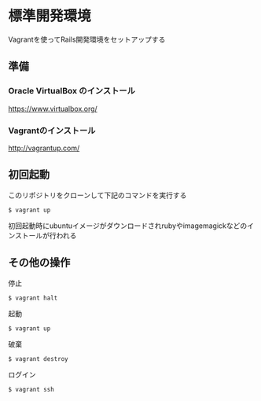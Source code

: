
# 標準開発環境

Vagrantを使ってRails開発環境をセットアップする


## 準備

### Oracle VirtualBox のインストール

https://www.virtualbox.org/

### Vagrantのインストール

http://vagrantup.com/


## 初回起動

このリポジトリをクローンして下記のコマンドを実行する

```
$ vagrant up
```

初回起動時にubuntuイメージがダウンロードされrubyやimagemagickなどのインストールが行われる


## その他の操作

停止

```
$ vagrant halt
```

起動

```
$ vagrant up 
```

破棄

```
$ vagrant destroy
```

ログイン

```
$ vagrant ssh
```
